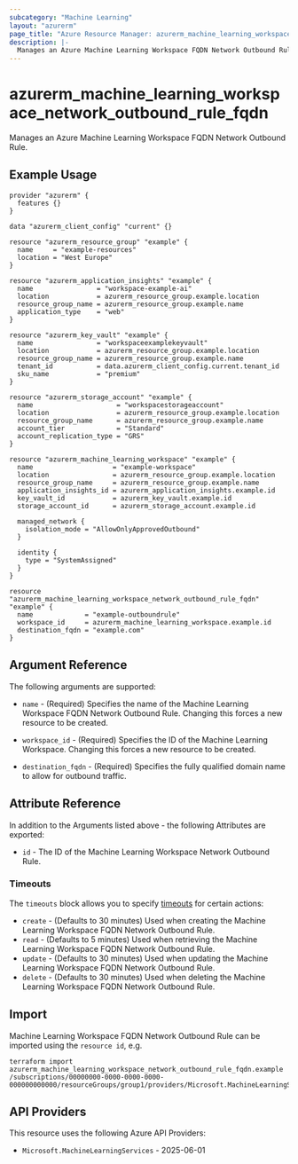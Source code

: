 ```yaml
---
subcategory: "Machine Learning"
layout: "azurerm"
page_title: "Azure Resource Manager: azurerm_machine_learning_workspace_network_outbound_rule_fqdn"
description: |-
  Manages an Azure Machine Learning Workspace FQDN Network Outbound Rule.
---
```

# azurerm_machine_learning_workspace_network_outbound_rule_fqdn

Manages an Azure Machine Learning Workspace FQDN Network Outbound Rule.


## Example Usage

```hcl
provider "azurerm" {
  features {}
}

data "azurerm_client_config" "current" {}

resource "azurerm_resource_group" "example" {
  name     = "example-resources"
  location = "West Europe"
}

resource "azurerm_application_insights" "example" {
  name                = "workspace-example-ai"
  location            = azurerm_resource_group.example.location
  resource_group_name = azurerm_resource_group.example.name
  application_type    = "web"
}

resource "azurerm_key_vault" "example" {
  name                = "workspaceexamplekeyvault"
  location            = azurerm_resource_group.example.location
  resource_group_name = azurerm_resource_group.example.name
  tenant_id           = data.azurerm_client_config.current.tenant_id
  sku_name            = "premium"
}

resource "azurerm_storage_account" "example" {
  name                     = "workspacestorageaccount"
  location                 = azurerm_resource_group.example.location
  resource_group_name      = azurerm_resource_group.example.name
  account_tier             = "Standard"
  account_replication_type = "GRS"
}

resource "azurerm_machine_learning_workspace" "example" {
  name                    = "example-workspace"
  location                = azurerm_resource_group.example.location
  resource_group_name     = azurerm_resource_group.example.name
  application_insights_id = azurerm_application_insights.example.id
  key_vault_id            = azurerm_key_vault.example.id
  storage_account_id      = azurerm_storage_account.example.id

  managed_network {
    isolation_mode = "AllowOnlyApprovedOutbound"
  }

  identity {
    type = "SystemAssigned"
  }
}

resource "azurerm_machine_learning_workspace_network_outbound_rule_fqdn" "example" {
  name             = "example-outboundrule"
  workspace_id     = azurerm_machine_learning_workspace.example.id
  destination_fqdn = "example.com"
}
```

## Argument Reference

The following arguments are supported:

* `name` - (Required) Specifies the name of the Machine Learning Workspace FQDN Network Outbound Rule. Changing this forces a new resource to be created.

* `workspace_id` - (Required) Specifies the ID of the Machine Learning Workspace. Changing this forces a new resource to be created.

* `destination_fqdn` - (Required) Specifies the fully qualified domain name to allow for outbound traffic.


## Attribute Reference

In addition to the Arguments listed above - the following Attributes are exported:

* `id` - The ID of the Machine Learning Workspace Network Outbound Rule.

### Timeouts

The `timeouts` block allows you to specify [timeouts](https://developer.hashicorp.com/terraform/language/resources/configure#define-operation-timeouts) for certain actions:

* `create` - (Defaults to 30 minutes) Used when creating the Machine Learning Workspace FQDN Network Outbound Rule.
* `read` - (Defaults to 5 minutes) Used when retrieving the Machine Learning Workspace FQDN Network Outbound Rule.
* `update` - (Defaults to 30 minutes) Used when updating the Machine Learning Workspace FQDN Network Outbound Rule.
* `delete` - (Defaults to 30 minutes) Used when deleting the Machine Learning Workspace FQDN Network Outbound Rule.

## Import

Machine Learning Workspace FQDN Network Outbound Rule can be imported using the `resource id`, e.g.

```shell
terraform import azurerm_machine_learning_workspace_network_outbound_rule_fqdn.example /subscriptions/00000000-0000-0000-0000-000000000000/resourceGroups/group1/providers/Microsoft.MachineLearningServices/workspaces/workspace1/outboundRules/rule1
```

## API Providers
<!-- This section is generated, changes will be overwritten -->
This resource uses the following Azure API Providers:

* `Microsoft.MachineLearningServices` - 2025-06-01
